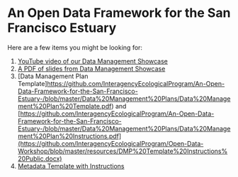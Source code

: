 # An Open Data Framework for the San Francisco Estuary
Here are a few items you might be looking for:
1. [YouTube video of our Data Management Showcase](https://www.youtube.com/watch?v=rgGFogjhePc)
2. [A PDF of slides from Data Management Showcase](https://github.com/InteragencyEcologicalProgram/An-Open-Data-Framework-for-the-San-Francisco-Estuary-/blob/master/Additional%20Resources/Data%20Management%20Showcase%20Slides.pdf)
3. [Data Management Plan Template]https://github.com/InteragencyEcologicalProgram/An-Open-Data-Framework-for-the-San-Francisco-Estuary-/blob/master/Data%20Management%20Plans/Data%20Management%20Plan%20Template.pdf) and [https://github.com/InteragencyEcologicalProgram/An-Open-Data-Framework-for-the-San-Francisco-Estuary-/blob/master/Data%20Management%20Plans/Data%20Management%20Plan%20Instructions.pdf](https://github.com/InteragencyEcologicalProgram/Open-Data-Workshop/blob/master/resources/DMP%20Template%20Instructions%20Public.docx)
4. [Metadata Template with Instructions](https://github.com/InteragencyEcologicalProgram/Open-Data-Workshop/blob/master/resources/IEP%20EDI%20Metadata%20Template.docx)
